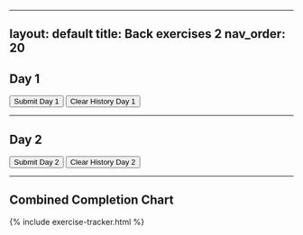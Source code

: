 

---
layout: default
title: Back exercises 2
nav_order: 20
---

<h2>Day 1</h2>
<div id="exercise-list-day1"></div>
<button id="reset-exercises-day1">Submit Day 1</button>
<button id="clear-history-day1">Clear History Day 1</button>
<canvas id="chart-day1" width="400" height="200"></canvas>
<div id="history-day1"></div>

<hr>

<h2>Day 2</h2>
<div id="exercise-list-day2"></div>
<button id="reset-exercises-day2">Submit Day 2</button>
<button id="clear-history-day2">Clear History Day 2</button>
<canvas id="chart-day2" width="400" height="200"></canvas>
<div id="history-day2"></div>

<hr>

<h2>Combined Completion Chart</h2>
<canvas id="chart-overview" width="600" height="300"></canvas>


<!-- Chart.js CDN -->
<script src="https://cdn.jsdelivr.net/npm/chart.js"></script>

<!-- Include the JS logic (no raw block inside) -->
{% include exercise-tracker.html %}
